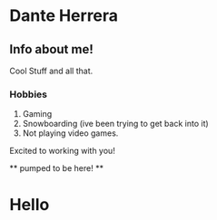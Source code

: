 # Dante Herrera

## Info about me!

Cool Stuff and all that.

### Hobbies

1. Gaming
2. Snowboarding (ive been trying to get back into it)
3. Not playing video games.

Excited to working with you!


** pumped to be here! **

# Hello

